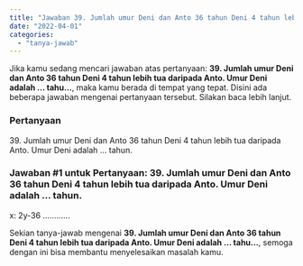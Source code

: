 ```yaml
---
title: "Jawaban 39. Jumlah umur Deni dan Anto 36 tahun Deni 4 tahun lebih tua daripada Anto. Umur Deni adalah … tahu..."
date: "2022-04-01"
categories: 
  - "tanya-jawab"
---
```


Jika kamu sedang mencari jawaban atas pertanyaan: **39\. Jumlah umur Deni dan Anto 36 tahun Deni 4 tahun lebih tua daripada Anto. Umur Deni adalah … tahu...**, maka kamu berada di tempat yang tepat. Disini ada beberapa jawaban mengenai pertanyaan tersebut. Silakan baca lebih lanjut.

### Pertanyaan

39\. Jumlah umur Deni dan Anto 36 tahun Deni 4 tahun lebih tua daripada Anto. Umur Deni adalah … tahun.

### Jawaban #1 untuk Pertanyaan: 39. Jumlah umur Deni dan Anto 36 tahun Deni 4 tahun lebih tua daripada Anto. Umur Deni adalah … tahun.

x: 2y-36 ............

Sekian tanya-jawab mengenai **39\. Jumlah umur Deni dan Anto 36 tahun Deni 4 tahun lebih tua daripada Anto. Umur Deni adalah … tahu...**, semoga dengan ini bisa membantu menyelesaikan masalah kamu.

